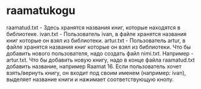 # raamatukogu
raamatud.txt - Здесь хранятся названия книг, которые находятся в библиотеке.
ivan.txt - Пользователь ivan, в файле хранятся названия книг которые он взял из библиотеки.
artur.txt - Пользователь artur, в файле хранятся названия книг которые он взял из библиотеки.
Что бы добавить нового пользователя, надо создать файл nimi.txt. Например - artur.txt.
Что бы добавить новую книгу, надо в конце файла raamatud.txt добавить название, например Raamat 16.
Если пользователь хочет взять/вернуть книгу, он входит под своим именем (например: ivan), выделяет название книги и нажимает соответствующую кнопу.

